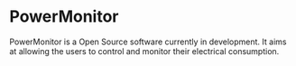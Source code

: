 # PowerMonitor
PowerMonitor is a Open Source software currently in development. It aims at allowing the users to control and monitor their electrical consumption.
